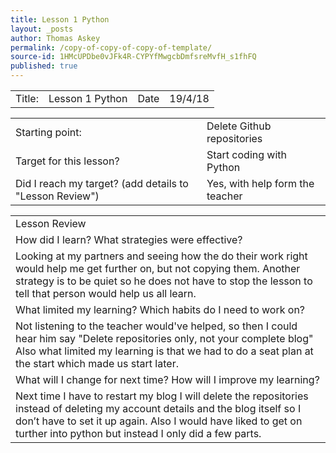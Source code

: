 ```yaml
---
title: Lesson 1 Python
layout: _posts
author: Thomas Askey
permalink: /copy-of-copy-of-copy-of-template/
source-id: 1HMcUPDbe0vJFk4R-CYPYfMwgcbDmfsreMvfH_s1fhFQ
published: true
---
```

<table>
  <tr>
    <td>Title:</td>
    <td>Lesson 1 Python</td>
    <td>Date</td>
    <td>19/4/18</td>
  </tr>
</table>


<table>
  <tr>
    <td>Starting point:</td>
    <td>Delete Github repositories</td>
  </tr>
  <tr>
    <td>Target for this lesson?</td>
    <td>Start coding with Python</td>
  </tr>
  <tr>
    <td>Did I reach my target? 
(add details to "Lesson Review")</td>
    <td>Yes, with help form the teacher</td>
  </tr>
</table>


<table>
  <tr>
    <td>Lesson Review</td>
  </tr>
  <tr>
    <td>How did I learn? What strategies were effective? </td>
  </tr>
  <tr>
    <td>Looking at my partners and seeing how the do their work right would help me get further on, but not copying them. Another strategy is to be quiet so he does not have to stop the lesson to tell that person would help us all learn.</td>
  </tr>
  <tr>
    <td>What limited my learning? Which habits do I need to work on? </td>
  </tr>
  <tr>
    <td>Not listening to the teacher would've helped, so then I could hear him say "Delete repositories only, not your complete blog" Also what limited my learning is that we had to do a seat plan at the start which made us start later.</td>
  </tr>
  <tr>
    <td>What will I change for next time? How will I improve my learning?</td>
  </tr>
  <tr>
    <td>Next time I have to restart my blog I will delete the repositories instead of deleting my account details and the blog itself so I don’t have to set it up again. Also I would have liked to get on turther into python but instead I only did a few parts.</td>
  </tr>
</table>


